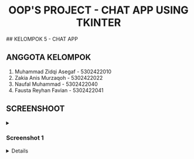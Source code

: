 <h1 align=center>OOP'S PROJECT - CHAT APP USING TKINTER</h1>
## KELOMPOK 5 - CHAT APP

## ANGGOTA KELOMPOK
1. Muhammad Zidqi Asegaf - 5302422010
2. Zakia Anis Murzaqoh - 5302422022
3. Naufal Muhammad - 5302422040
4. Fausta Reyhan Favian - 5302422041

## SCREENSHOOT
<details><summary><h3>Screenshot 1</h3></summary>
<div align=center>

![screenshot1](screenshots/ss1.png)
</div>
</details>
<details>
<details><summary><h3>Screenshot 1</h3></summary>
<div align=center>

![screenshot1](screenshots/ss2.png)
</div>
</details>
<details>

#activity diagram
https://github.com/nopal72/Project-PBO/blob/5ed553d3d1965274f9e65bf606d84b92345fd3fb/activity_diagram%20(1).jpg

#use case diagram
https://github.com/nopal72/Project-PBO/blob/5ed553d3d1965274f9e65bf606d84b92345fd3fb/Use%20Case.png

#sequene diagram
https://github.com/nopal72/Project-PBO/blob/5ed553d3d1965274f9e65bf606d84b92345fd3fb/sequence%20diagram.jpg

#class diagram
https://github.com/nopal72/Project-PBO/blob/5ed553d3d1965274f9e65bf606d84b92345fd3fb/class_diagram.jpg

![image](https://github.com/nopal72/Project-PBO/blob/main/Use%20Case.png?raw=true)

